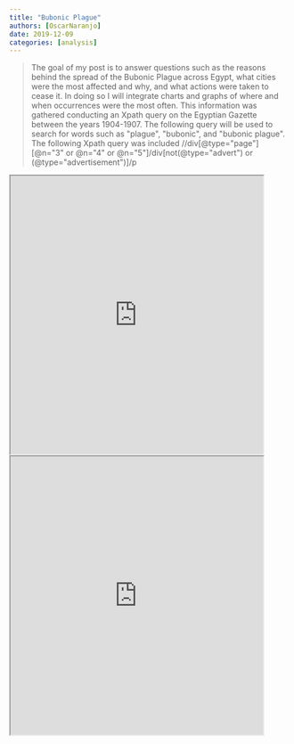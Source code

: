 ```yaml
---
title: "Bubonic Plague"
authors: [OscarNaranjo]
date: 2019-12-09
categories: [analysis]
---
```


>The goal of my post is to answer questions such as the reasons behind the spread of the Bubonic Plague across Egypt, what cities were the most affected and why, and what actions were taken to cease it. In doing so I will integrate charts and graphs of where and when occurrences were the most often. This information was gathered conducting an Xpath query on the Egyptian Gazette between the years 1904-1907. The following query will be used to search for words such as "plague", "bubonic", and "bubonic plague". The following Xpath query was included
//div[@type="page"][@n="3" or @n="4" or @n="5"]/div[not(@type="advert") or (@type="advertisement")]/p

<iframe src="https://public.tableau.com/views/Bubonicplaguechartdata/Sheet2?:display_count=y&publish=yes&:origin=viz_share_link:showVizHome=no&:embed=true" align="center" width="90%" height="500"></iframe>
<iframe src="https://public.tableau.com/views/Bubonicplaguechartdata/Bargraph?:display_count=y&publish=yes&:origin=viz_share_link:showVizHome=no&:embed=true" align="center" width="90%" height="500"></iframe>
